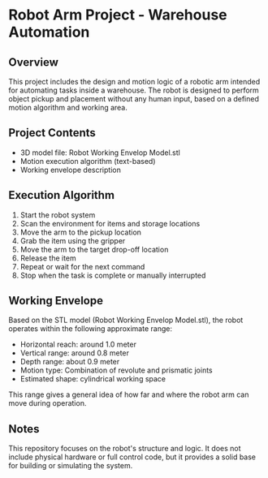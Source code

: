# Robot Arm Project - Warehouse Automation

## Overview
This project includes the design and motion logic of a robotic arm intended for automating tasks inside a warehouse. The robot is designed to perform object pickup and placement without any human input, based on a defined motion algorithm and working area.

## Project Contents
- 3D model file: Robot Working Envelop Model.stl
- Motion execution algorithm (text-based)
- Working envelope description

## Execution Algorithm
1. Start the robot system
2. Scan the environment for items and storage locations
3. Move the arm to the pickup location
4. Grab the item using the gripper
5. Move the arm to the target drop-off location
6. Release the item
7. Repeat or wait for the next command
8. Stop when the task is complete or manually interrupted

## Working Envelope
Based on the STL model (Robot Working Envelop Model.stl), the robot operates within the following approximate range:

- Horizontal reach: around 1.0 meter
- Vertical range: around 0.8 meter
- Depth range: about 0.9 meter
- Motion type: Combination of revolute and prismatic joints
- Estimated shape: cylindrical working space

This range gives a general idea of how far and where the robot arm can move during operation.

## Notes
This repository focuses on the robot's structure and logic. It does not include physical hardware or full control code, but it provides a solid base for building or simulating the system.
